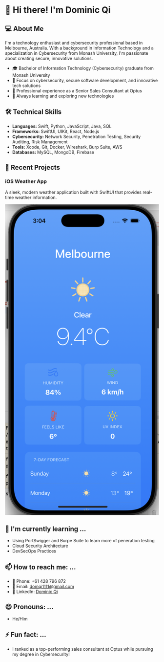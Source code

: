 # 👋 Hi there! I'm Dominic Qi

<!--
**domqi11/domqi11** is a ✨ _special_ ✨ repository because its `README.md` (this file) appears on your GitHub profile.
-->

## 💻 About Me

I'm a technology enthusiast and cybersecurity professional based in Melbourne, Australia. With a background in Information Technology and a specialization in Cybersecurity from Monash University, I'm passionate about creating secure, innovative solutions.

- 🎓 Bachelor of Information Technology (Cybersecurity) graduate from Monash University
- 🔐 Focus on cybersecurity, secure software development, and innovative tech solutions
- 💼 Professional experience as a Senior Sales Consultant at Optus
- 🚀 Always learning and exploring new technologies

## 🛠️ Technical Skills

- **Languages:** Swift, Python, JavaScript, Java, SQL
- **Frameworks:** SwiftUI, UIKit, React, Node.js
- **Cybersecurity:** Network Security, Penetration Testing, Security Auditing, Risk Management
- **Tools:** Xcode, Git, Docker, Wireshark, Burp Suite, AWS
- **Databases:** MySQL, MongoDB, Firebase

## 🔭 Recent Projects

### iOS Weather App
A sleek, modern weather application built with SwiftUI that provides real-time weather information.

![Weather App](https://github.com/domqi11/WeatherApp/raw/main/MyWeather/Assets.xcassets/screenshot/WEATHER-APP.png)

## 🌱 I'm currently learning ...
- Using PortSwigger and Burpe Suite to learn more of peneration testing
- Cloud Security Architecture
- DevSecOps Practices

## 📫 How to reach me: ...
- 📱 Phone: +61 428 796 872
- 📧 Email: domqi1111@gmail.com
- 🔗 LinkedIn: [Dominic Qi](https://www.linkedin.com/in/dominic-qi-980986192/)

## 😄 Pronouns: ...
- He/Him

## ⚡ Fun fact: ...
- I ranked as a top-performing sales consultant at Optus while pursuing my degree in Cybersecurity!
